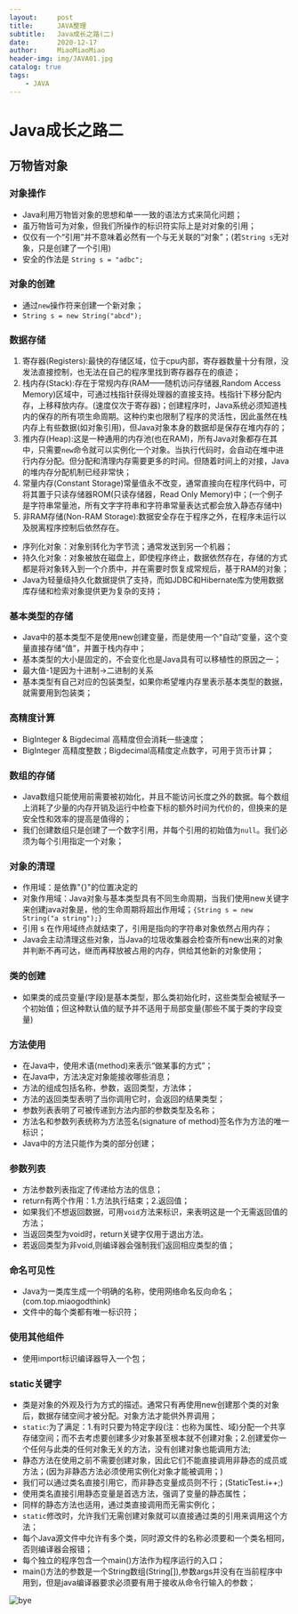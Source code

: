 ```yaml
---
layout:     post                   
title:      JAVA整理   
subtitle:   Java成长之路(二)
date:       2020-12-17       
author:     MiaoMiaoMiao                   
header-img: img/JAVA01.jpg
catalog: true                       
tags:                               
    - JAVA
---
```

# Java成长之路二

## 万物皆对象
### 对象操作
- Java利用万物皆对象的思想和单一一致的语法方式来简化问题；
- 虽万物皆可为对象，但我们所操作的标识符实际上是对对象的引用；
- 仅仅有一个“引用”并不意味着必然有一个与无关联的“对象”；(若`String s`无对象，只是创建了一个引用)
- 安全的作法是 `String s = "adbc";`

### 对象的创建
- 通过`new`操作符来创建一个新对象；
- `String s = new String("abcd");`

### 数据存储
1. 寄存器(Registers):最快的存储区域，位于cpu内部，寄存器数量十分有限，没发法直接控制，也无法在自己的程序里找到寄存器存在的痕迹；
2. 栈内存(Stack):存在于常规内存(RAM——随机访问存储器,Random Access Memory)区域中，可通过栈指针获得处理器的直接支持。栈指针下移分配内存，上移释放内存。(速度仅次于寄存器)；创建程序时，Java系统必须知道栈内的保存的所有项生命周期。这种约束也限制了程序的灵活性，因此虽然在栈内存上有些数据(如对象引用)，但Java对象本身的数据却是保存在堆内存的；
3. 推内存(Heap):这是一种通用的内存池(也在RAM)，所有Java对象都存在其中，只需要`new`命令就可以实例化一个对象。当执行代码时，会自动在堆中进行内存分配。但分配和清理内存需要更多的时间。但随着时间上的对接，Java的堆内存分配机制已经非常快；
4. 常量内存(Constant Storage)常量值永不改变，通常直接向在程序代码中，可将其置于只读存储器ROM(只读存储器，Read Only Memory)中；(一个例子是字符串常量池，所有文字字符串和字符串常量表达式都会放入静态存储中)
5. 非RAM存储(Non-RAM Storage):数据安全存在于程序之外，在程序未运行以及脱离程序控制后依然存在。

- 序列化对象：对象别转化为字节流；通常发送到另一个机器；
- 持久化对象：对象被放在磁盘上，即使程序终止，数据依然存在，存储的方式都是将对象转入到一个介质中，并在需要时恢复成常规后，基于RAM的对象；
- Java为轻量级持久化数据提供了支持，而如JDBC和Hibernate库为使用数据库存储和检索对象提供更为复杂的支持；

### 基本类型的存储
- Java中的基本类型不是使用new创建变量，而是使用一个“自动”变量，这个变量直接存储“值”，并置于栈内存中；
- 基本类型的大小是固定的，不会变化也是Java具有可以移植性的原因之一；
- 最大值-1是因为十进制->二进制的关系
- 基本类型有自己对应的包装类型，如果你希望堆内存里表示基本类型的数据，就需要用到包装类；

### 高精度计算
- BigInteger & Bigdecimal 高精度但会消耗一些速度；
- BigInteger 高精度整数；Bigdecimal高精度定点数字，可用于货币计算；

### 数组的存储
- Java数组只能使用前需要被初始化，并且不能访问长度之外的数据。每个数组上消耗了少量的内存开销及运行中检查下标的额外时间为代价的，但换来的是安全性和效率的提高是值得的；
- 我们创建数组只是创建了一个数字引用，并每个引用的初始值为`null`。我们必须为每个引用指定一个对象；

### 对象的清理
- 作用域：是依靠"{}"的位置决定的
- 对象作用域：Java对象与基本类型具有不同生命周期，当我们使用new关键字来创建java对象是，他的生命周期将超出作用域；`{String s = new String("a string");}`
- 引用 s 在作用域终点就结束了，引用是指向的字符串对象依然占用内存；
- Java会主动清理这些对象，当Java的垃圾收集器会检查所有new出来的对象并判断不再可达，继而再释放被占用的内存，供给其他新的对象使用；

### 类的创建
- 如果类的成员变量(字段)是基本类型，那么类初始化时，这些类型会被赋予一个初始值；但这种默认值的赋予并不适用于局部变量(那些不属于类的字段变量)

### 方法使用
- 在Java中，使用术语(method)来表示“做某事的方式”；
- 在Java中，方法决定对象能接收哪些消息；
- 方法的组成包括名称，参数，返回类型，方法体；
- 方法的返回类型表明了当你调用它时，会返回的结果类型；
- 参数列表表明了可被传递到方法内部的参数类型及名称；
- 方法名和参数列表统称为方法签名(signature of method)签名作为方法的唯一标识；
- Java中的方法只能作为类的部分创建；

### 参数列表
- 方法参数列表指定了传递给方法的信息；
- return有两个作用：1.方法执行结束；2.返回值；
- 如果我们不想返回数据，可用`void`方法来标识，来表明这是一个无需返回值的方法；
- 当返回类型为void时，return关键字仅用于退出方法。
- 若返回类型为非void,则编译器会强制我们返回相应类型的值；

### 命名可见性
- Java为一类库生成一个明确的名称，使用网络命名反向命名；(com.top.miaogodthink)
- 文件中的每个类都有唯一标识符；

### 使用其他组件
- 使用import标识编译器导入一个包；

### static关键字
- 类是对象的外观及行为方式的描述。通常只有再使用new创建那个类的对象后，数据存储空间才被分配。对象方法才能供外界调用；
- `static`:为了满足：1.有时只要为特定字段(注：也称为属性、域)分配一个共享存储空间；而不去考虑要创建多少对象甚至根本就不创建对象；2.创建爱你一个任何与此类的任何对象无关的方法，没有创建对象也能调用方法;
- 静态方法在使用之前不需要创建对象，因此它们不能直接调用非静态的成员或方法；(因为非静态方法必须使用实例化对象才能被调用；)
- 我们可以通过类名直接引用它，而非静态变量成员则不行；(StaticTest.i++;)
- 使用类名直接引用静态变量是首选方法，强调了变量的静态属性；
- 同样的静态方法也适用，通过类直接调用而无需实例化；
- `static`修改时，允许我们无需创建对象就可以直接通过类的引用来调用这个方法；
- 每个Java源文件中允许有多个类，同时源文件的名称必须要和一个类名相同，否则编译器会报错；
- 每个独立的程序包含一个main()方法作为程序运行的入口；
- main()方法的参数是一个String数组(String[]),参数args并没有在当前程序中用到，但是java编译器要求必须要有用于接收从命令行输入的参数；


![bye](https://i.loli.net/2020/07/18/As9UOXhr8Kl4IQe.png)


